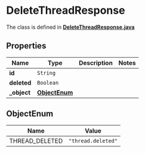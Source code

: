 

# DeleteThreadResponse

The class is defined in **[DeleteThreadResponse.java](../../src/main/java/org/openapitools/model/DeleteThreadResponse.java)**

## Properties

Name | Type | Description | Notes
------------ | ------------- | ------------- | -------------
**id** | `String` |  | 
**deleted** | `Boolean` |  | 
**_object** | [**ObjectEnum**](#ObjectEnum) |  | 



## ObjectEnum

Name | Value
---- | -----
THREAD_DELETED | `"thread.deleted"`


